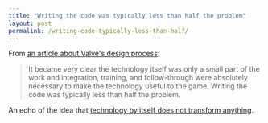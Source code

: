 ```yaml
---
title: "Writing the code was typically less than half the problem"
layout: post
permalink: /writing-code-typically-less-than-half/
---
```

From [an article about Valve's design process](http://www.gamasutra.com/view/feature/3408/the_cabal_valves_design_process_.php):

> It became very clear the technology itself was only a small part of the work and integration, training, and follow-through were absolutely necessary to make the technology useful to the game. Writing the code was typically less than half the problem.

An echo of the idea that [technology by itself does not transform anything](http://evanhahn.com/technology-itself-does-not-transform-anything/).
